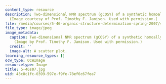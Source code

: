 ```yaml
---
content_type: resource
description: Two-dimensional NMR spectrum (gCOSY) of a synthetic homoallylic alcohol.
  (Image courtesy of Prof. Timothy F. Jamison. Used with permission.)
file: /media/courses/5-46-organic-structure-determination-spring-2007/43c8c1fc0399597ef9fe78ef6c67fea7_5-46s07.jpg
file_type: image/jpeg
image_metadata:
  caption: Two-dimensional NMR spectrum (gCOSY) of a synthetic homoallylic alcohol.
    (Image by Prof. Timothy F. Jamison. Used with permission.)
  credit: ''
  image-alt: A scatter plot.
learning_resource_types: []
ocw_type: OCWImage
resourcetype: Image
title: 5-46s07.jpg
uid: 43c8c1fc-0399-597e-f9fe-78ef6c67fea7
---
```


